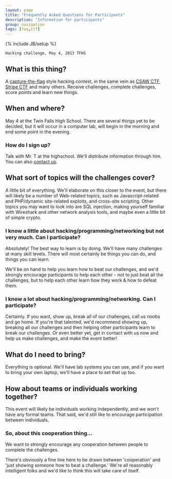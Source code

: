 ```yaml
---
layout: page
title: "Frequently Asked Questions for Participants"
description: "Information for participants"
group: navigation
tags: [faq,ctf]
---
```

{% include JB/setup %}

	Hacking challenge, May 4, 2013 TFHS

## What is this thing?

A [capture-the-flag](http://en.wikipedia.org/wiki/Capture_the_flag) style hacking contest, in the same vein as [CSAW CTF](https://csawctf.poly.edu/), [Stripe CTF](https://stripe-ctf.com/) and many others. Receive challenges, complete challenges, score points and learn new things.

## When and where?

May 4 at the Twin Falls High School.
There are several things yet to be decided, but it will occur in a computer lab, will begin in the morning and end some point in the evening. 

### How do I sign up?

Talk with Mr. T at the highschool.  We'll distribute information through him.  You can also [contact us](about.html).

## What sort of topics will the challenges cover?

A little bit of everything. We'll elaborate on this closer to the event, but there will likely be a number of Web-related topics, such as Javascript-related and PHP/dynamic site-related exploits, and cross-site scripting. Other topics you may want to look into are SQL injection, making yourself familiar with Wireshark and other network analysis tools, and maybe even a little bit of simple crypto. 



### I know a little about hacking/programming/networking but not very much. Can I participate?

Absolutely! The best way to learn is by doing. We'll have many challenges at many skill levels. There will most certainly be things you can do, and things you can learn.

We'll be on hand to help you learn how to beat our challenges, and we'd strongly encourage participants to help each other - not to just beat all the challenges, but to help each other learn how they work & how to defeat them.

### I know a lot about hacking/programming/networking. Can I participate?

Certainly. If you want, show up, break all of our challenges, call us noobs and go home. If you're that talented, we'd recommend showing up, breaking all our challenges and then helping other participants learn to break our challenges. Or even better yet, get in contact with us now and help us make challenges, and make the event better!

## What do I need to bring?

Everything is optional. We'll have lab systems you can use, and if you want to bring your own laptop, we'll have a place to set that up too.

## How about teams or individuals working together?

This event will likely be individuals working independently, and we won't have any formal teams. That said, we'd still like to encourage participation between individuals.

### So, about this cooperation thing…

We want to strongly encourage any cooperation between people to complete the challenges.

There's obviously a fine line here to be drawn between 'cooperation' and 'just showing someone how to beat a challenge.'  We're all reasonably intelligent folks and we'd like to think this will take care of itself.
